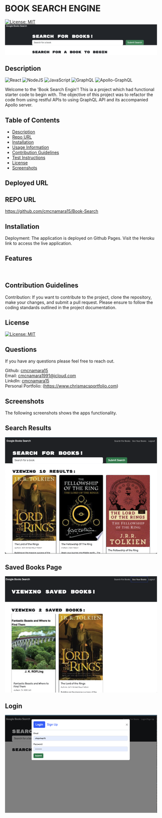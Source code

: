 # BOOK SEARCH ENGINE
[![License: MIT](https://img.shields.io/badge/License-MIT-yellow.svg)](https://opensource.org/licenses/MIT)
![Screenshot of home page](client/src/assets/images/Screenshot5.png)

## Description
![React](https://img.shields.io/badge/react%20os-0088CC?style=for-the-badge&logo=reactos&logoColor=white)
![NodeJS](https://img.shields.io/badge/node.js-6DA55F?style=for-the-badge&logo=node.js&logoColor=white)
![JavaScript](https://img.shields.io/badge/javascript-%23323330.svg?style=for-the-badge&logo=javascript&logoColor=%23F7DF1E)
![GraphQL](https://img.shields.io/badge/-GraphQL-E10098?style=for-the-badge&logo=graphql&logoColor=white)
![Apollo-GraphQL](https://img.shields.io/badge/-ApolloGraphQL-311C87?style=for-the-badge&logo=apollo-graphql)


Welcome to the 'Book Search Engin'! This ia a project which had functional starter code to begin with. The objective of this project was to refactor the code from using restful APIs to using GraphQL API and its accompanied Apollo server.



## Table of Contents    
- [Description](#description)
- [Repo URL](#repo-url)
- [Installation](#installation)
- [Usage Information](#usage-information)
- [Contribution Guidelines](#contribution-guidelines)
- [Test Instructions](#test-instructions)
- [License](#license)
- [Screenshots](#screenshots)

## Deployed URL


## REPO URL
https://github.com/cmcnamara15/Book-Search<br />

## Installation
Deployment: The application is deployed on Github Pages. Visit the Heroku link to access the live application.<br />

## Features

<br />

## Contribution Guidelines 
Contribution: If you want to contribute to the project, clone the repository, make your changes, and submit a pull request. Please ensure to follow the coding standards outlined in the project documentation.<br />


## License
[![License: MIT](https://img.shields.io/badge/License-MIT-yellow.svg)](https://opensource.org/licenses/MIT)

## Questions 
If you have any questions please feel free to reach out.<br />

Github: [cmcnamara15](https://github.com/cmcnamara15)<br />
Email: cmcnamara1991@icloud.com<br />
LinkdIn: [cmcnamara15](https://www.linkedin.com/in/chris-mcnamara1991/)<br />
Personal Portfolio: (https://www.chrismacsportfolio.com)

## Screenshots

The following screenshots shows the apps functionality.<br />


## Search Results<br />

![Screenshot of home page](/client/src/assets/images/screenshot1.png)

## Saved Books Page<br />

![Screenshot of project page](client/src/assets/images/screenshot2.png)

## Login<br />

![Screenshot of photo page](client/src/assets/images/screenshot3.png)
